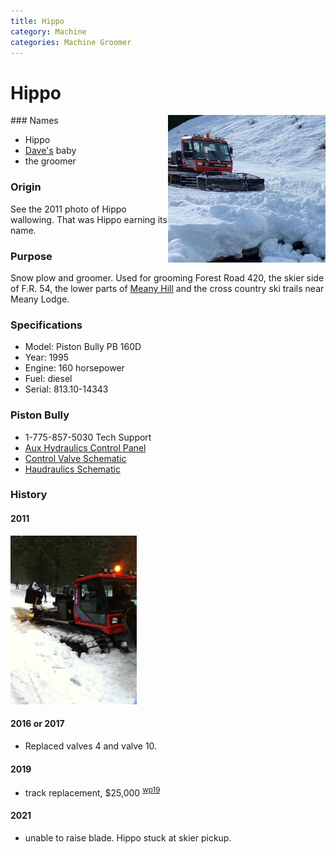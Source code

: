 ```yaml
---
title: Hippo
category: Machine
categories: Machine Groomer
---
```

# Hippo
<img src="img/2020-Hippo.jpeg" style="width: 50%;" align="right">
### Names

- Hippo
- [Dave's](Dave-Claar) baby
- the groomer

### Origin

See the 2011 photo of Hippo wallowing. That was Hippo earning its name.

### Purpose

Snow plow and groomer. Used for grooming Forest Road 420, the skier side of F.R. 54, the lower parts of [Meany Hill](Meany-Hill) and the cross country ski trails near Meany Lodge.

### Specifications

- Model: Piston Bully PB 160D
- Year: 1995
- Engine: 160 horsepower
- Fuel: diesel
- Serial: 813.10-14343

### Piston Bully

- 1-775-857-5030 Tech Support
- [Aux Hydraulics Control Panel](/Hippo/PB160D-Aux-Panel.jpg)
- [Control Valve Schematic](/Hippo/PB160D-Control-Valve.pdf)
- [Haudraulics Schematic](/Hippo/PB160D-Hydraulic-Schematics.pdf)

### History

#### 2011

<img src="img/2011-Hippo.jpeg" style="width: 40%;">

#### 2016 or 2017

- Replaced valves 4 and valve 10.

#### 2019

- track replacement, $25,000 <sup>[wp19][]</sup>

#### 2021

- unable to raise blade. Hippo stuck at skier pickup.

[wp19]: Work-Parties#2019
